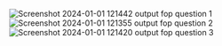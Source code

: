 ![Screenshot 2024-01-01 121442](https://github.com/dev-aashutosh/c-lang-/assets/149941495/8724a0f4-4189-49ca-962f-797ebdbfadea)
output fop question 1
![Screenshot 2024-01-01 121355](https://github.com/dev-aashutosh/c-lang-/assets/149941495/99750961-a4d8-45b5-9a23-7a8916eb3008)
output fop question 2
![Screenshot 2024-01-01 121420](https://github.com/dev-aashutosh/c-lang-/assets/149941495/7bb1e3fe-0601-47a6-82cb-35a2cf7d6c1e)
output fop question 3
